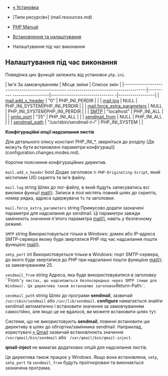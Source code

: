 - [« Установка](mail.installation.md)
- [Типи ресурсів»] (mail.resources.md)

- [PHP Manual](index.md)
- [Встановлення та налаштування](mail.setup.md)
- Налаштування під час виконання

## Налаштування під час виконання

Поведінка цих функцій залежить від установок `php.ini`.

| Ім'я За замовчуванням | Місце зміни | Список змін |
|------------------------------------------------- ---------------------------------------|---------- ------------------|------------------------------- -|------------------|
| [mail.add_x\_header](mail.configuration.md#ini.mail.add-x-header) | "0" | PHP_INI_PERDIR | |
| [mail.log](mail.configuration.md#ini.mail.log) | NULL | PHP_INI_SYSTEM\|PHP_INI_PERDIR | |
| [mail.force_extra_parameters](mail.configuration.md#ini.mail.force_extra_parameters) | NULL | PHP_INI_SYSTEM\|PHP_INI_PERDIR | |
| [SMTP](mail.configuration.md#ini.smtp) | "localhost" | PHP_INI_ALL | |
| [smtp_port](mail.configuration.md#ini.smtp-port) | "25" | PHP_INI_ALL | |
| [sendmail_from](mail.configuration.md#ini.sendmail-from) | NULL | PHP_INI_ALL | |
| [sendmail_path](mail.configuration.md#ini.sendmail-path) | "/usr/sbin/sendmail-t-i" | PHP_INI_SYSTEM | |

**Конфігураційні опції надсилання листів**

Для детального опису констант PHP_INI\_\*, зверніться до розділу [Де
можуть бути встановлені параметри
конфігурації] (configuration.changes.modes.md).

Коротке пояснення конфігураційних директив.

`mail.add_x_header` bool
Додає заголовок `X-PHP-Originating-Script`, який міститиме
UID скрипта та ім'я файлу.

`mail.log` string
Шлях до лог-файлу, в який будуть записуватись всі виклики функції
[mail()](function.mail.md). Записи в лозі містять повний шлях до
скрипта, номер рядка, адреса одержувача `To` та заголовки.

`mail.force_extra_parameters` string
Примусово додати зазначені параметри для надсилання до sendmail. Ці
параметри завжди замінюють значення п'ятого параметра
[mail()](function.mail.md), навіть у безпечному режимі.

`SMTP` string
Використовується тільки в Windows: домен або IP-адреса SMTP-сервера
якому буде звертатися PHP під час надсилання пошти функцією
[mail()](function.mail.md).

`smtp_port` int
Використовується тільки в Windows: порт SMTP-сервера, до якого буде
звертатися до PHP при надсиланні пошти функцією [mail()](function.mail.md);
за замовчуванням 25.

`sendmail_from` string
Адреса, яка буде використовуватися в заголовку ``From:'` у листах,
що надсилаються безпосередньо через SMTP (лише для Windows). Ця директива
також встановлює заголовок `Return-Path:`.

`sendmail_path` string
Шлях до програми **sendmail**, зазвичай `/usr/sbin/sendmail` або
`/usr/lib/sendmail`. **configure** намагається знайти sendmail автоматично
і встановити значення за замовчуванням самостійно, але якщо це не
вдалося, ви можете встановити шлях тут.

Системи, що не використовують **sendmail**, повинні встановити цю директиву в
шлях до обгортки/замінника sendmail. Наприклад, користувачі
[» Qmail](http://cr.yp.to/qmail.md) зазвичай встановлюють значення
`/var/qmail/bin/sendmail` або ` /var/qmail/bin/qmail-inject`.

**qmail-inject** не вимагає додаткових опцій для надсилання листів.

Ця директива також працює у Windows. Якщо вона встановлена, `smtp`,
`smtp_port` та `sendmail_from` будуть проігноровані та виконається
зазначена програма.
